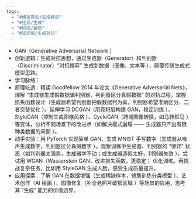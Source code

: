 ```yaml
---
tags:
  - "#模型类型/生成模型"
  - "#任务/生成"
  - "#阶段/基础"
  - "#知识域/生成对抗"
---
```

- GAN（Generative Adversarial Network ）
- 创新逻辑：生成对抗思想，通过生成器（Generator）和判别器（Discriminator）“对抗博弈” 生成新数据（图像、文本等 ），颠覆传统生成式模型思路。
- 学习脉络：
- 原理吃透：精读 Goodfellow 2014 年论文《Generative Adversarial Nets》，理解 “生成器生成假数据骗判别器，判别器区分真假数据” 的对抗过程，掌握损失函数设计（生成器希望判别器把假数据判为真，判别器希望准确区分，二者交替优化 ）。延伸学习 DCGAN（用卷积层构建 GAN，稳定训练 ）、StyleGAN（控制生成图像风格 ）、CycleGAN（跨域图像转换，如马转斑马 ）等变体，分析不同场景下的改进点（如解决模式崩塌 —— 生成器只产出有限种类数据的问题 ）。
- 动手实验：用 PyTorch 实现简单 GAN，生成 MNIST 手写数字（生成器从噪声生成数字，判别器区分真假数字 ）。观察训练中生成器、判别器的 “博弈” 状态（如判别器太强势，生成器学不动；或生成器造假太好，判别器失效 ），尝试用 WGAN（Wasserstein GAN，改进损失函数，更稳定 ）优化训练。再挑战复杂任务，比如用 StyleGAN 生成人脸，感受生成质量提升。
- 应用探索：了解 GAN 在数据增强（生成稀缺样本，辅助训练分类模型 ）、艺术创作（AI 绘画 ）、图像修复（补全老照片破损区域 ）等场景的应用，思考其 “生成” 能力的价值边界。